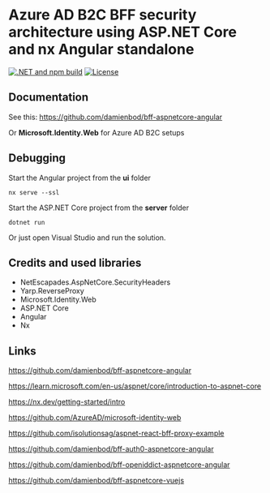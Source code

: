 # Azure AD B2C BFF security architecture using ASP.NET Core and nx Angular standalone

[![.NET and npm build](https://github.com/damienbod/bff-azureadb2c-aspnetcore-angular/actions/workflows/dotnet.yml/badge.svg)](https://github.com/damienbod/bff-azureadb2c-aspnetcore-angular/actions/workflows/dotnet.yml) [![License](https://img.shields.io/badge/license-Apache%20License%202.0-blue.svg)](https://github.com/damienbod/bff-azureadb2c-aspnetcore-angular/blob/main/LICENSE)

## Documentation

See this: https://github.com/damienbod/bff-aspnetcore-angular

Or **Microsoft.Identity.Web** for Azure AD B2C setups

## Debugging

Start the Angular project from the **ui** folder

```
nx serve --ssl
```

Start the ASP.NET Core project from the **server** folder

```
dotnet run
```

Or just open Visual Studio and run the solution.

## Credits and used libraries

- NetEscapades.AspNetCore.SecurityHeaders
- Yarp.ReverseProxy
- Microsoft.Identity.Web
- ASP.NET Core
- Angular 
- Nx

## Links

https://github.com/damienbod/bff-aspnetcore-angular

https://learn.microsoft.com/en-us/aspnet/core/introduction-to-aspnet-core

https://nx.dev/getting-started/intro

https://github.com/AzureAD/microsoft-identity-web

https://github.com/isolutionsag/aspnet-react-bff-proxy-example

https://github.com/damienbod/bff-auth0-aspnetcore-angular

https://github.com/damienbod/bff-openiddict-aspnetcore-angular

https://github.com/damienbod/bff-aspnetcore-vuejs
